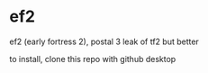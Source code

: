 # ef2
ef2 (early fortress 2), postal 3 leak of tf2 but better

to install, clone this repo with github desktop
